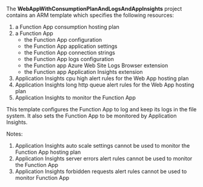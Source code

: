 
The **WebAppWithConsumptionPlanAndLogsAndAppInsights** project contains an ARM template which specifies the following resources:

1.  a Function App consumption hosting plan
2.  a Function App
    * the Function App configuration
    * the Function App application settings
    * the Function App connection strings
    * the Function App logs configuration
    * the Function app Azure Web Site Logs Browser extension
    * the Function app Application Insights extension
3. Application Insights cpu high alert rules for the Web App hosting plan
4. Application Insights long http queue alert rules for the Web App hosting plan
5. Application Insights to monitor the Function App

This template configures the Function App to log and keep its logs in the file system.
It also sets the Function App to be monitored by Application Insights.

Notes:

1. Application Insights auto scale settings cannot be used to monitor the Function App hosting plan
2. Application Insights server errors alert rules cannot be used to monitor the Function App 
3. Application Insights forbidden requests alert rules cannot be used to monitor Function App
